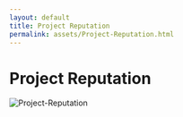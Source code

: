 ```yaml
---
layout: default
title: Project Reputation
permalink: assets/Project-Reputation.html
---
```


# Project Reputation

![Project-Reputation](../diagrams/Project-Reputation.png)